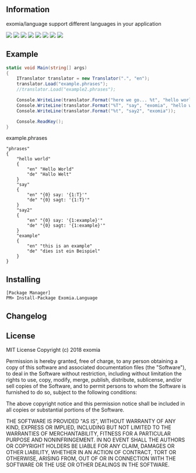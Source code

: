 ## Information

exomia/language support different languages in your application

![](https://img.shields.io/github/issues-pr/exomia/language.svg) ![](https://img.shields.io/github/issues/exomia/language.svg)  ![](https://img.shields.io/github/last-commit/exomia/language.svg) ![](https://img.shields.io/github/contributors/exomia/language.svg) ![](https://img.shields.io/github/commit-activity/y/exomia/language.svg) ![](https://img.shields.io/github/languages/top/exomia/language.svg) ![](https://img.shields.io/github/languages/count/exomia/language.svg) ![](https://img.shields.io/github/license/exomia/language.svg)

## Example

```csharp
static void Main(string[] args)
{
	ITranslator translator = new Translator(".", "en");
	translator.Load("example.phrases");
	//translator.Load("example2.phrases");

	Console.WriteLine(translator.Format("here we go... %t", "hello world"));	//here we go... Hello World
	Console.WriteLine(translator.Format("%T", "say", "exomia", "hello world"));	//exomia say: 'Hello World'
	Console.WriteLine(translator.Format("%t", "say2", "exomia"));			//exomia say: 'this is an example'

	Console.ReadKey();
}
```

example.phrases
```
"phrases"
{
	"hello world"
	{
		"en" "Hello World"
		"de" "Hallo Welt"
	}
	"say"
	{
		"en" "{0} say: '{1:T}'"
		"de" "{0} sagt: '{1:T}'"
	}
	"say2"
	{
		"en" "{0} say: '{1:example}'"
		"de" "{0} sagt: '{1:example}'"
	}
	"example"
	{
		"en" "this is an example"
		"de" "dies ist ein Beispiel"
	}
}
```


## Installing

```shell
[Package Manager]
PM> Install-Package Exomia.Language
```

## Changelog

## License

MIT License
Copyright (c) 2018 exomia

Permission is hereby granted, free of charge, to any person obtaining a copy
of this software and associated documentation files (the "Software"), to deal
in the Software without restriction, including without limitation the rights
to use, copy, modify, merge, publish, distribute, sublicense, and/or sell
copies of the Software, and to permit persons to whom the Software is
furnished to do so, subject to the following conditions:

The above copyright notice and this permission notice shall be included in all
copies or substantial portions of the Software.

THE SOFTWARE IS PROVIDED "AS IS", WITHOUT WARRANTY OF ANY KIND, EXPRESS OR 
IMPLIED, INCLUDING BUT NOT LIMITED TO THE WARRANTIES OF MERCHANTABILITY,
FITNESS FOR A PARTICULAR PURPOSE AND NONINFRINGEMENT. IN NO EVENT SHALL THE
AUTHORS OR COPYRIGHT HOLDERS BE LIABLE FOR ANY CLAIM, DAMAGES OR OTHER
LIABILITY, WHETHER IN AN ACTION OF CONTRACT, TORT OR OTHERWISE, ARISING FROM,
OUT OF OR IN CONNECTION WITH THE SOFTWARE OR THE USE OR OTHER DEALINGS IN THE
SOFTWARE.

